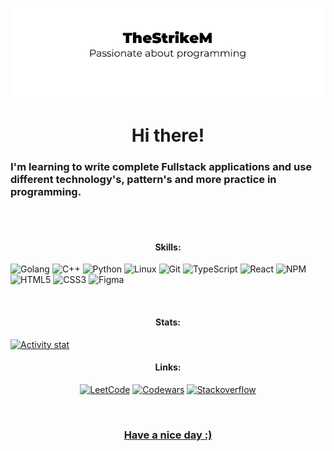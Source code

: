 <p align="center"><a href="https://t.me/sqlester"><img alt="banner" src="https://github.com/TheStrikeM/thestrikem/blob/main/Frame%201.png"></img></a></p>

<h1 align="center">Hi there!</h1>
<h3>I'm learning to write complete Fullstack applications and use different technology's, pattern's and more practice in programming.</h3>
<br>
<br>
<h4 align="center">Skills:</h4>
<p>
  <img alt="Golang" src="https://img.shields.io/badge/Golang-000000?style=for-the-badge&logo=Go"/>
  <img alt="C++" src="https://img.shields.io/badge/C++-000000?style=for-the-badge&logo=C++"/>
  <img alt="Python" src="https://img.shields.io/badge/Python-000000?style=for-the-badge&logo=Python"/>
  <img alt="Linux" src="https://img.shields.io/badge/Linux-000000?style=for-the-badge&logo=Linux"/>
  <img alt="Git" src="https://img.shields.io/badge/Git-000000?style=for-the-badge&logo=Git"/>
  <img alt="TypeScript" src="https://img.shields.io/badge/TypeScript-000000?style=for-the-badge&logo=TypeScript"/>
  <img alt="React" src="https://img.shields.io/badge/React-000000?style=for-the-badge&logo=React"/>
  <img alt="NPM" src="https://img.shields.io/badge/npm-000000?style=for-the-badge&logo=npm"/>
  <img alt="HTML5" src="https://img.shields.io/badge/HTML5-000000?style=for-the-badge&logo=HTML5"/>
  <img alt="CSS3" src="https://img.shields.io/badge/CSS3-000000?style=for-the-badge&logo=CSS3"/>
  <img alt="Figma" src="https://img.shields.io/badge/Figma-000000?style=for-the-badge&logo=Figma"/>
</p>
<br>
<h4 align="center">Stats:</h4>
<p>
<a href="https://github.com/thestrikem/github-readme-stats"><img alt="Activity stat" src="https://github-readme-stats.vercel.app/api?username=thestrikem&show_icons=true" /></a>
</p>
<h4 align="center">Links:</h4>
<p align="center">
<a href="https://leetcode.com/thestrikem/"><img alt="LeetCode" src="https://img.shields.io/badge/Leetcode-000000?style=for-the-badge&logo=Leetcode"/></a>
<a href="https://www.codewars.com/users/TheStrikeM/"><img alt="Codewars" src="https://www.codewars.com/users/TheStrikeM/badges/micro"/></a>
<a href="https://stackoverflow.com/users/14450234/thestrikem/"><img alt="Stackoverflow" src="https://img.shields.io/badge/Stackoverflow-000000?style=for-the-badge&logo=Stackoverflow"/>
</p>
<br />
<h3 align="center">Have a nice day :)</h3>


